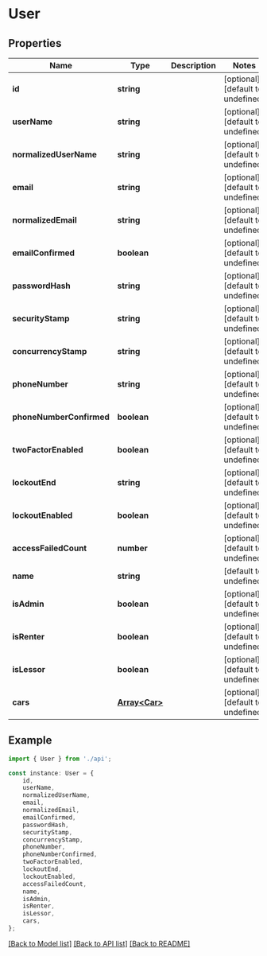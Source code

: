 # User


## Properties

Name | Type | Description | Notes
------------ | ------------- | ------------- | -------------
**id** | **string** |  | [optional] [default to undefined]
**userName** | **string** |  | [optional] [default to undefined]
**normalizedUserName** | **string** |  | [optional] [default to undefined]
**email** | **string** |  | [optional] [default to undefined]
**normalizedEmail** | **string** |  | [optional] [default to undefined]
**emailConfirmed** | **boolean** |  | [optional] [default to undefined]
**passwordHash** | **string** |  | [optional] [default to undefined]
**securityStamp** | **string** |  | [optional] [default to undefined]
**concurrencyStamp** | **string** |  | [optional] [default to undefined]
**phoneNumber** | **string** |  | [optional] [default to undefined]
**phoneNumberConfirmed** | **boolean** |  | [optional] [default to undefined]
**twoFactorEnabled** | **boolean** |  | [optional] [default to undefined]
**lockoutEnd** | **string** |  | [optional] [default to undefined]
**lockoutEnabled** | **boolean** |  | [optional] [default to undefined]
**accessFailedCount** | **number** |  | [optional] [default to undefined]
**name** | **string** |  | [default to undefined]
**isAdmin** | **boolean** |  | [optional] [default to undefined]
**isRenter** | **boolean** |  | [optional] [default to undefined]
**isLessor** | **boolean** |  | [optional] [default to undefined]
**cars** | [**Array&lt;Car&gt;**](Car.md) |  | [optional] [default to undefined]

## Example

```typescript
import { User } from './api';

const instance: User = {
    id,
    userName,
    normalizedUserName,
    email,
    normalizedEmail,
    emailConfirmed,
    passwordHash,
    securityStamp,
    concurrencyStamp,
    phoneNumber,
    phoneNumberConfirmed,
    twoFactorEnabled,
    lockoutEnd,
    lockoutEnabled,
    accessFailedCount,
    name,
    isAdmin,
    isRenter,
    isLessor,
    cars,
};
```

[[Back to Model list]](../README.md#documentation-for-models) [[Back to API list]](../README.md#documentation-for-api-endpoints) [[Back to README]](../README.md)
